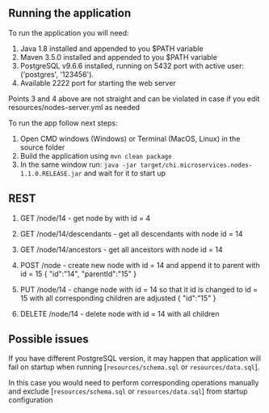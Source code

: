 ## Running the application

To run the application you will need: 

1. Java 1.8 installed and appended to you $PATH variable
2. Maven 3.5.0 installed and appended to you $PATH variable
3. PostgreSQL v9.6.6 installed, running on 5432 port with active user:('postgres', '123456').
4. Available 2222 port for starting the web server

Points 3 and 4 above are not straight and can be violated in case if you edit resources/nodes-server.yml as needed

To run the app follow next steps:

 1. Open CMD windows (Windows) or Terminal (MacOS, Linux) in the source folder
 2. Build the application using `mvn clean package`
 3. In the same window run: `java -jar target/chi.microservices.nodes-1.1.0.RELEASE.jar` and wait for it to start up
 
 
 ## REST
 
 1. GET /node/14     -   get node by with id = 4
 
 2. GET /node/14/descendants - get all descendants with node id = 14
 
 3. GET /node/14/ancestors - get all ancestors with node id = 14

 4. POST /node       -   create new node with id = 14 and append it to parent with id = 15
      {
      "id":"14",
      "parentId":"15"
      }
      
 5. PUT /node/14      -   change node with id = 14 so that it id is changed to id = 15 with all corresponding children are adjusted
       {
       "id":"15"
       }
        
 6. DELETE /node/14      -   delete node with id = 14 with all children


## Possible issues


If you have different PostgreSQL version, it may happen that application will fail on startup when running [`resources/schema.sql` or `resources/data.sql`].

In this case you would need to perform corresponding operations manually and exclude [`resources/schema.sql` or `resources/data.sql`] 
from startup configuration
 
